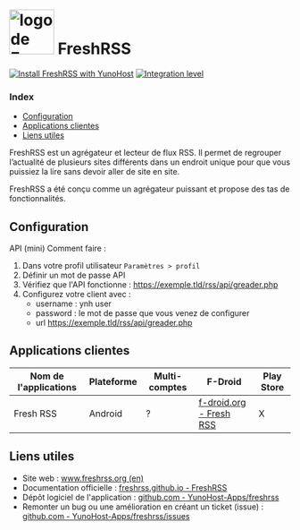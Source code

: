 # <img src="/images/freshrss_logo.svg" height="80px" alt="logo de FreshRSS"> FreshRSS

[![Install FreshRSS with YunoHost](https://install-app.yunohost.org/install-with-yunohost.png)](https://install-app.yunohost.org/?app=freshrss) [![Integration level](https://dash.yunohost.org/integration/freshrss.svg)](https://dash.yunohost.org/appci/app/freshrss)

### Index

- [Configuration](#configuration)
- [Applications clientes](#applications-clientes)
- [Liens utiles](#liens-utiles)

FreshRSS est un agrégateur et lecteur de flux RSS. Il permet de regrouper l’actualité de plusieurs sites différents dans un endroit unique pour que vous puissiez la lire sans devoir aller de site en site.

FreshRSS a été conçu comme un agrégateur puissant et propose des tas de fonctionnalités.

## Configuration

API (mini) Comment faire :
1. Dans votre profil utilisateur `Paramètres > profil`
2. Définir un mot de passe API
3. Vérifiez que l'API fonctionne : https://exemple.tld/rss/api/greader.php
4. Configurez votre client avec :
    + username : ynh user
    + password : le mot de passe que vous venez de configurer
    + url https://exemple.tld/rss/api/greader.php

## Applications clientes

| Nom de l'applications | Plateforme | Multi-comptes | F-Droid | Play Store |
|-----------------------|------------|---------------|---------|------------|
| Fresh RSS | Android | ? | [f-droid.org - Fresh RSS](https://f-droid.org/fr/packages/fr.chenry.android.freshrss/) | X |

## Liens utiles

 + Site web : [www.freshrss.org (en)](https://www.freshrss.org/)
 + Documentation officielle : [freshrss.github.io - FreshRSS](https://freshrss.github.io/FreshRSS/fr/)
 + Dépôt logiciel de l'application : [github.com - YunoHost-Apps/freshrss](https://github.com/YunoHost-Apps/freshrss)
 + Remonter un bug ou une amélioration en créant un ticket (issue) : [github.com - YunoHost-Apps/freshrss/issues](https://github.com/YunoHost-Apps/freshrss_ynh/issues)
